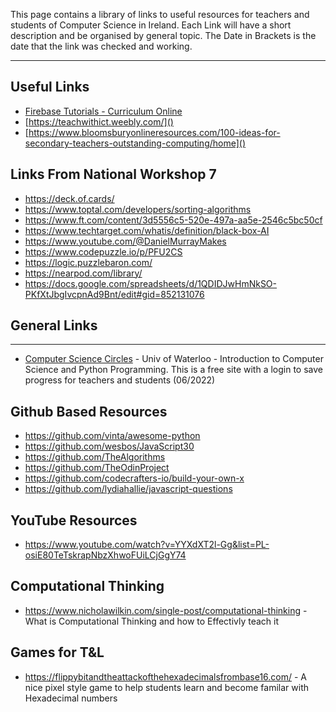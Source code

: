 This page contains a library of links to useful resources for teachers and students of Computer Science in Ireland.
Each Link will have a short description and be organised by general topic. The Date in Brackets is the date that the link was checked and working.

---

## Useful Links

- [Firebase Tutorials - Curriculum Online](https://www.curriculumonline.ie/Senior-cycle/Senior-Cycle-Subjects/Computer-Science/CS-Support-for-Teaching-and-Learning/Support-Material-for-Teaching-and-Learning/2-ALT-Resources/CSinP-ALT/Tutorials-for-Firebase/)
- [https://teachwithict.weebly.com/]()
- [https://www.bloomsburyonlineresources.com/100-ideas-for-secondary-teachers-outstanding-computing/home]()

## Links From National Workshop 7

- https://deck.of.cards/
- https://www.toptal.com/developers/sorting-algorithms
- https://www.ft.com/content/3d5556c5-520e-497a-aa5e-2546c5bc50cf
- https://www.techtarget.com/whatis/definition/black-box-AI
- https://www.youtube.com/@DanielMurrayMakes
- https://www.codepuzzle.io/p/PFU2CS
- https://logic.puzzlebaron.com/
- https://nearpod.com/library/
- https://docs.google.com/spreadsheets/d/1QDIDJwHmNkSO-PKfXtJbgIvcpnAd9Bnt/edit#gid=852131076

## General Links

---

- [Computer Science Circles](https://cscircles.cemc.uwaterloo.ca/) - Univ of Waterloo - Introduction to Computer Science and Python Programming. This is a free site with a login to save progress for teachers and students (06/2022)

## Github Based Resources

- https://github.com/vinta/awesome-python
- https://github.com/wesbos/JavaScript30
- https://github.com/TheAlgorithms
- https://github.com/TheOdinProject
- https://github.com/codecrafters-io/build-your-own-x
- https://github.com/lydiahallie/javascript-questions

## YouTube Resources

- https://www.youtube.com/watch?v=YYXdXT2l-Gg&list=PL-osiE80TeTskrapNbzXhwoFUiLCjGgY74

## Computational Thinking

* https://www.nicholawilkin.com/single-post/computational-thinking - What is Computational Thinking and how to Effectivly teach it

## Games for T&L

* https://flippybitandtheattackofthehexadecimalsfrombase16.com/ - A nice pixel style game to help students learn and become familar with Hexadecimal numbers

